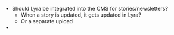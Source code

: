 - Should Lyra be integrated into the CMS for stories/newsletters?
  - When a story is updated, it gets updated in Lyra?
  - Or a separate upload
-